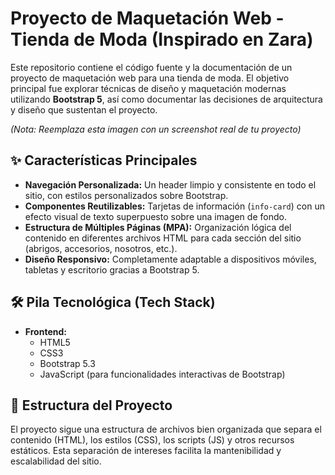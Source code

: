 # Proyecto de Maquetación Web - Tienda de Moda (Inspirado en Zara)

Este repositorio contiene el código fuente y la documentación de un proyecto de maquetación web para una tienda de moda. El objetivo principal fue explorar técnicas de diseño y maquetación modernas utilizando **Bootstrap 5**, así como documentar las decisiones de arquitectura y diseño que sustentan el proyecto.

 
*(Nota: Reemplaza esta imagen con un screenshot real de tu proyecto)*

## ✨ Características Principales

*   **Navegación Personalizada:** Un header limpio y consistente en todo el sitio, con estilos personalizados sobre Bootstrap.
*   **Componentes Reutilizables:** Tarjetas de información (`info-card`) con un efecto visual de texto superpuesto sobre una imagen de fondo.
*   **Estructura de Múltiples Páginas (MPA):** Organización lógica del contenido en diferentes archivos HTML para cada sección del sitio (abrigos, accesorios, nosotros, etc.).
*   **Diseño Responsivo:** Completamente adaptable a dispositivos móviles, tabletas y escritorio gracias a Bootstrap 5.

## 🛠️ Pila Tecnológica (Tech Stack)

*   **Frontend:**
    *   HTML5
    *   CSS3
    *   Bootstrap 5.3
    *   JavaScript (para funcionalidades interactivas de Bootstrap)

## 📁 Estructura del Proyecto

El proyecto sigue una estructura de archivos bien organizada que separa el contenido (HTML), los estilos (CSS), los scripts (JS) y otros recursos estáticos. Esta separación de intereses facilita la mantenibilidad y escalabilidad del sitio.
